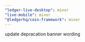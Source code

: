 ```yaml
---
"ledger-live-desktop": minor
"live-mobile": minor
"@ledgerhq/coin-framework": minor
---
```


update depracation banner wording
